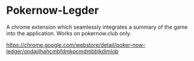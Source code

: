# Pokernow-Legder
A chrome extension which seamlessly integrates a summary of the game into the application.
Works on pokernow.club only. 

https://chrome.google.com/webstore/detail/poker-now-ledger/ondajjlhahcmbfdmkpcmdmbbjkdimlob
